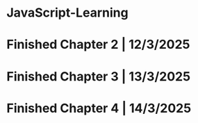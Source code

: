 # JavaScript-Learning

# Finished Chapter 2 | 12/3/2025

# Finished Chapter 3 | 13/3/2025

# Finished Chapter 4 | 14/3/2025
